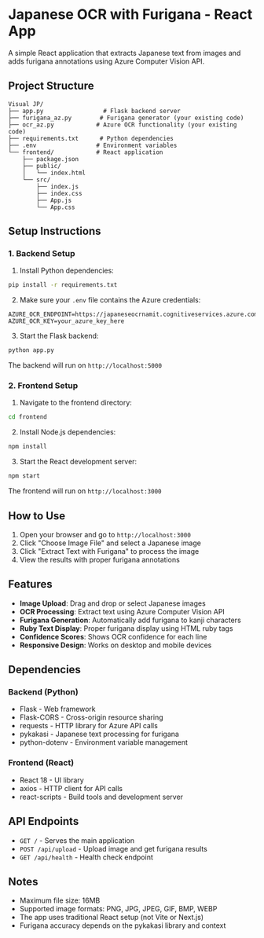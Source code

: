 # Japanese OCR with Furigana - React App

A simple React application that extracts Japanese text from images and adds furigana annotations using Azure Computer Vision API.

## Project Structure

```
Visual JP/
├── app.py                 # Flask backend server
├── furigana_az.py        # Furigana generator (your existing code)
├── ocr_az.py            # Azure OCR functionality (your existing code)
├── requirements.txt      # Python dependencies
├── .env                 # Environment variables
└── frontend/            # React application
    ├── package.json
    ├── public/
    │   └── index.html
    └── src/
        ├── index.js
        ├── index.css
        ├── App.js
        └── App.css
```

## Setup Instructions

### 1. Backend Setup

1. Install Python dependencies:
```bash
pip install -r requirements.txt
```

2. Make sure your `.env` file contains the Azure credentials:
```
AZURE_OCR_ENDPOINT=https://japaneseocrnamit.cognitiveservices.azure.com/
AZURE_OCR_KEY=your_azure_key_here
```

3. Start the Flask backend:
```bash
python app.py
```

The backend will run on `http://localhost:5000`

### 2. Frontend Setup

1. Navigate to the frontend directory:
```bash
cd frontend
```

2. Install Node.js dependencies:
```bash
npm install
```

3. Start the React development server:
```bash
npm start
```

The frontend will run on `http://localhost:3000`

## How to Use

1. Open your browser and go to `http://localhost:3000`
2. Click "Choose Image File" and select a Japanese image
3. Click "Extract Text with Furigana" to process the image
4. View the results with proper furigana annotations

## Features

- **Image Upload**: Drag and drop or select Japanese images
- **OCR Processing**: Extract text using Azure Computer Vision API
- **Furigana Generation**: Automatically add furigana to kanji characters
- **Ruby Text Display**: Proper furigana display using HTML ruby tags
- **Confidence Scores**: Shows OCR confidence for each line
- **Responsive Design**: Works on desktop and mobile devices

## Dependencies

### Backend (Python)
- Flask - Web framework
- Flask-CORS - Cross-origin resource sharing
- requests - HTTP library for Azure API calls
- pykakasi - Japanese text processing for furigana
- python-dotenv - Environment variable management

### Frontend (React)
- React 18 - UI library
- axios - HTTP client for API calls
- react-scripts - Build tools and development server

## API Endpoints

- `GET /` - Serves the main application
- `POST /api/upload` - Upload image and get furigana results
- `GET /api/health` - Health check endpoint

## Notes

- Maximum file size: 16MB
- Supported image formats: PNG, JPG, JPEG, GIF, BMP, WEBP
- The app uses traditional React setup (not Vite or Next.js)
- Furigana accuracy depends on the pykakasi library and context
